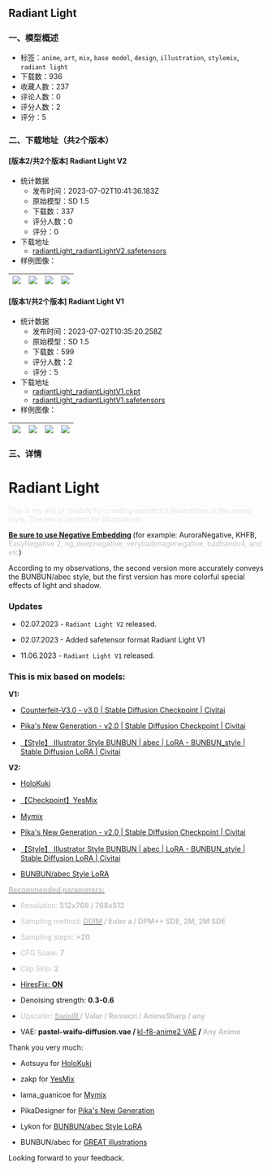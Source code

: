 ## Radiant Light
### 一、模型概述

- 标签：`anime`, `art`, `mix`, `base model`, `design`, `illustration`, `stylemix`, `radiant light`
- 下载数：936
- 收藏人数：237
- 评论人数：0
- 评分人数：2
- 评分：5

### 二、下载地址（共2个版本）

#### [版本2/共2个版本] Radiant Light V2

- 统计数据
  - 发布时间：2023-07-02T10:41:36.183Z
  - 原始模型：SD 1.5
  - 下载数：337
  - 评分人数：0
  - 评分：0
- 下载地址
  - [radiantLight_radiantLightV2.safetensors](https://civitai.com/api/download/models/108604)
- 样例图像：

| <img src="https://image.civitai.com/xG1nkqKTMzGDvpLrqFT7WA/6b5f1098-4749-4634-8eb1-531effe9c921/width=450/1371651.jpeg" /> | <img src="https://image.civitai.com/xG1nkqKTMzGDvpLrqFT7WA/9a557f86-cfe2-4dd8-a490-1be006c93ade/width=450/1371676.jpeg" /> | <img src="https://image.civitai.com/xG1nkqKTMzGDvpLrqFT7WA/80060943-2377-4b87-a448-0c28bf372ed0/width=450/1371642.jpeg" /> | <img src="https://image.civitai.com/xG1nkqKTMzGDvpLrqFT7WA/e6c85729-ec4d-4ee2-a6ee-dfeb41867702/width=450/1371667.jpeg" /> |
| ---- | ---- | ---- | ---- |

#### [版本1/共2个版本] Radiant Light V1

- 统计数据
  - 发布时间：2023-07-02T10:35:20.258Z
  - 原始模型：SD 1.5
  - 下载数：599
  - 评分人数：2
  - 评分：5
- 下载地址
  - [radiantLight_radiantLightV1.ckpt](https://civitai.com/api/download/models/93929?type=Model&format=PickleTensor&size=full&fp=fp16)
  - [radiantLight_radiantLightV1.safetensors](https://civitai.com/api/download/models/93929)
- 样例图像：

| <img src="https://image.civitai.com/xG1nkqKTMzGDvpLrqFT7WA/d0bf7f36-a818-4c54-a909-2239ef02de71/width=450/1110995.jpeg" /> | <img src="https://image.civitai.com/xG1nkqKTMzGDvpLrqFT7WA/df5229a7-0e09-4bf0-a877-18c443ad49cf/width=450/1111024.jpeg" /> | <img src="https://image.civitai.com/xG1nkqKTMzGDvpLrqFT7WA/ec32b102-13bf-46bf-accd-4540ff00c428/width=450/1111017.jpeg" /> | <img src="https://image.civitai.com/xG1nkqKTMzGDvpLrqFT7WA/42ee68a1-1cc5-4c7d-9a95-865bbaf456ba/width=450/1110998.jpeg" /> |
| ---- | ---- | ---- | ---- |


### 三、详情
<h1 id="heading-816">Radiant Light</h1><p><span style="color:rgb(225, 227, 230)">This is my mix of models for creating wonderful illustrations in the anime style. The mix is perfect for illustrations.</span></p><p><strong><u>Be sure to use Negative Embedding</u> </strong>(for example: AuroraNegative, KHFB, <span style="color:rgb(193, 194, 197)">EasyNegative 2, ng_deepnegative, verybadimagenegative, badhandv4, and etc</span>)</p><p>According to my observations, the second version more accurately conveys the BUNBUN/abec style, but the first version has more colorful special effects of light and shadow.</p><h3 id="heading-61">Updates</h3><ul><li><p>02.07.2023 - <code>Radiant Light V2</code> released.</p></li><li><p>02.07.2023 - Added safetensor format Radiant Light V1</p></li><li><p>11.06.2023 - <code>Radiant Light V1</code> released.</p></li></ul><p></p><h3 id="heading-817">This is mix based on models:</h3><p><strong>V1:</strong></p><ul><li><p><a target="_blank" rel="ugc" href="https://civitai.com/models/4468?modelVersionId=57618">Counterfeit-V3.0 - v3.0 | Stable Diffusion Checkpoint | Civitai</a></p></li><li><p><a target="_blank" rel="ugc" href="https://civitai.com/models/47067?modelVersionId=71733">Pika's New Generation - v2.0 | Stable Diffusion Checkpoint | Civitai</a></p></li><li><p><a target="_blank" rel="ugc" href="https://civitai.com/models/17162/style-illustrator-style-bunbun-or-abec-or-lora">【Style】 Illustrator Style BUNBUN | abec | LoRA - BUNBUN_style | Stable Diffusion LoRA | Civitai</a></p></li></ul><p><strong>V2:</strong></p><ul><li><p><a target="_blank" rel="ugc" href="https://civitai.com/models/17598/holokuki">HoloKuki</a></p></li><li><p><a target="_blank" rel="ugc" href="https://civitai.com/models/9139?modelVersionId=25571">【Checkpoint】YesMix</a></p></li><li><p><a target="_blank" rel="ugc" href="https://civitai.com/models/52193?modelVersionId=94622">Mymix</a></p></li><li><p><a target="_blank" rel="ugc" href="https://civitai.com/models/47067?modelVersionId=71733">Pika's New Generation - v2.0 | Stable Diffusion Checkpoint | Civitai</a></p></li><li><p><a target="_blank" rel="ugc" href="https://civitai.com/models/17162/style-illustrator-style-bunbun-or-abec-or-lora">【Style】 Illustrator Style BUNBUN | abec | LoRA - BUNBUN_style | Stable Diffusion LoRA | Civitai</a></p></li><li><p><a target="_blank" rel="ugc" href="https://civitai.com/models/90682/bunbunabec-style-lora">BUNBUN/abec Style LoRA</a></p></li></ul><p><strong><u><span style="color:rgb(193, 194, 197)">Recommended parameters:</span></u></strong></p><ul><li><p><span style="color:rgb(193, 194, 197)">Resolution: </span><strong><span style="color:rgb(193, 194, 197)">512x768 / 768x512</span></strong></p></li><li><p><span style="color:rgb(193, 194, 197)">Sampling method: </span><strong><u><span style="color:rgb(193, 194, 197)">DDIM</span></u><span style="color:rgb(193, 194, 197)"> / Euler a / DPM++ SDE, 2M, 2M SDE</span></strong></p></li><li><p><span style="color:rgb(193, 194, 197)">Sampling steps: </span><strong><span style="color:rgb(193, 194, 197)">&gt;20</span></strong></p></li><li><p><span style="color:rgb(193, 194, 197)">CFG Scale: </span><strong><span style="color:rgb(193, 194, 197)">7</span></strong></p></li><li><p><span style="color:rgb(193, 194, 197)">Clip Skip: </span><strong><span style="color:rgb(193, 194, 197)">2</span></strong></p></li><li><p><u>HiresFix: </u><strong><u>ON</u></strong></p></li><li><p>Denoising strength: <strong>0.3-0.6</strong></p></li><li><p><span style="color:rgb(193, 194, 197)">Upscaler: </span><strong><u><span style="color:rgb(193, 194, 197)">SwinIR </span></u><span style="color:rgb(193, 194, 197)">/ Valar / Remacri / AnimeSharp / any</span></strong></p></li><li><p>VAE: <strong>pastel-waifu-diffusion.vae / </strong><a target="_blank" rel="ugc" href="https://huggingface.co/hakurei/waifu-diffusion-v1-4/blob/main/vae/kl-f8-anime2.ckpt">kl-f8-anime2 VAE</a><strong> / <span style="color:rgb(193, 194, 197)">Any Anime</span></strong></p></li></ul><p></p><p>Thank you very much:</p><ul><li><p>Aotsuyu for <a target="_blank" rel="ugc" href="https://civitai.com/models/17598/holokuki">HoloKuki</a></p></li><li><p>zakp for <a target="_blank" rel="ugc" href="https://civitai.com/models/9139?modelVersionId=25571">YesMix</a></p></li><li><p>lama_guanicoe for <a target="_blank" rel="ugc" href="https://civitai.com/models/52193?modelVersionId=94622">Mymix</a></p></li><li><p>PikaDesigner for <a target="_blank" rel="ugc" href="https://civitai.com/models/47067/pikas-new-generation">Pika's New Generation</a></p></li><li><p>Lykon for <a target="_blank" rel="ugc" href="https://civitai.com/models/90682?modelVersionId=96622">BUNBUN/abec Style LoRA</a></p></li><li><p>BUNBUN/abec for <a target="_blank" rel="ugc" href="https://twitter.com/BUNBUN922">GREAT illustrations</a></p></li></ul><p>Looking forward to your feedback.</p>